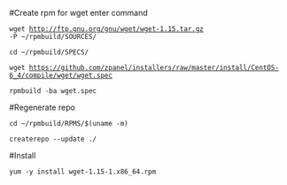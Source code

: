 #Create rpm for wget enter command

<code>wget http://ftp.gnu.org/gnu/wget/wget-1.15.tar.gz -P ~/rpmbuild/SOURCES/</code>

<code>cd ~/rpmbuild/SPECS/</code>

<code>wget https://github.com/zpanel/installers/raw/master/install/CentOS-6_4/compile/wget/wget.spec</code>

<code>rpmbuild -ba wget.spec</code>

#Regenerate repo

<code>cd ~/rpmbuild/RPMS/$(uname -m)</code>

<code>createrepo --update ./</code>

#Install 

<code>yum -y install wget-1.15-1.x86_64.rpm</code>

